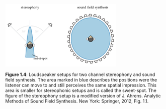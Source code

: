 ![Fig. 1.4](fig1_04.png)

**Figure 1.4**: Loudspeaker setups for two
channel stereophony and sound field
synthesis. The area marked in blue
describes the positions were the listener can move to and still perceives the
same spatial impression. This area is
smaller for stereophonic setups and is
called the sweet-spot. The figure of the
stereophony setup is a modified version
of J. Ahrens. Analytic Methods of Sound
Field Synthesis. New York: Springer,
2012, Fig. 1.1.
